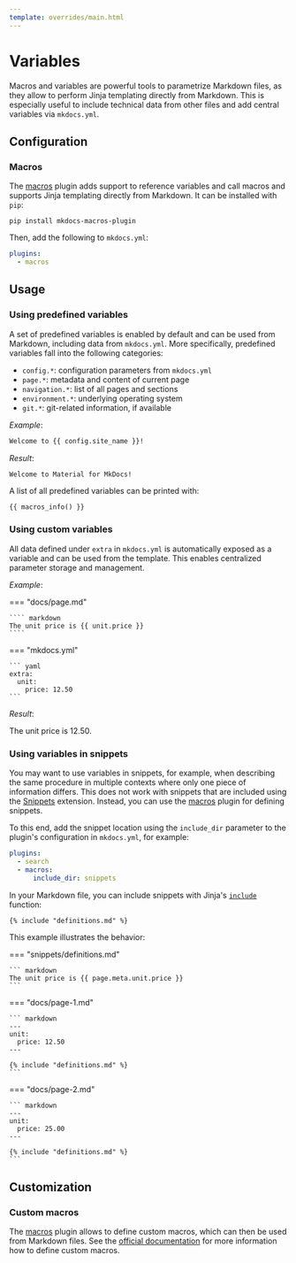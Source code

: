 ```yaml
---
template: overrides/main.html
---
```


# Variables

Macros and variables are powerful tools to parametrize Markdown files, as they 
allow to perform Jinja templating directly from Markdown. This is especially 
useful to include technical data from other files and add central variables via 
`mkdocs.yml`.

## Configuration

### Macros

The [macros][1] plugin adds support to reference variables and call macros and 
supports Jinja templating directly from Markdown. It can be installed with
`pip`:

```
pip install mkdocs-macros-plugin
```

Then, add the following to `mkdocs.yml`:

``` yaml
plugins:
  - macros
```

  [1]: https://github.com/fralau/mkdocs_macros_plugin

## Usage

### Using predefined variables

A set of predefined variables is enabled by default and can be used from 
Markdown, including data from `mkdocs.yml`. More specifically, predefined 
variables fall into the following categories:

- `config.*`: configuration parameters from `mkdocs.yml`
- `page.*`: metadata and content of current page
- `navigation.*`: list of all pages and sections
- `environment.*`: underlying operating system
- `git.*`: git-related information, if available

_Example_:

``` markdown
Welcome to {{ config.site_name }}!
```

_Result_:

``` markdown
Welcome to Material for MkDocs!
```

A list of all predefined variables can be printed with:

```
{{ macros_info() }}
```

### Using custom variables

All data defined under `extra` in `mkdocs.yml` is automatically exposed as a
variable and can be used from the template. This enables centralized parameter
storage and management.

_Example_:

=== "docs/page.md"

    ```` markdown
    The unit price is {{ unit.price }}
    ````

=== "mkdocs.yml"

    ``` yaml
    extra:
      unit:
        price: 12.50
    ```

_Result_:

The unit price is 12.50.

### Using variables in snippets

You may want to use variables in snippets, for example, when describing the same
procedure in multiple contexts where only one piece of information differs. This
does not work with snippets that are included using the [Snippets][2] extension.
Instead, you can use the [macros][3] plugin for defining snippets.

To this end, add the snippet location using the `include_dir` parameter to the 
plugin's configuration in `mkdocs.yml`, for example:

``` yaml
plugins:
  - search
  - macros:
      include_dir: snippets
```

In your Markdown file, you can include snippets with Jinja's [`include`][4]
function:

``` markdown
{% include "definitions.md" %}
```

This example illustrates the behavior:

=== "snippets/definitions.md"

    ``` markdown
    The unit price is {{ page.meta.unit.price }}
    ```

=== "docs/page-1.md"

    ``` markdown
    ---
    unit:
      price: 12.50
    ---

    {% include "definitions.md" %}
    ```

=== "docs/page-2.md"

    ``` markdown
    ---
    unit:
      price: 25.00
    ---

    {% include "definitions.md" %}
    ```

  [2]: https://facelessuser.github.io/pymdown-extensions/extensions/snippets/
  [3]: #macros
  [4]: https://jinja.palletsprojects.com/en/2.11.x/templates/#include

## Customization

### Custom macros

The [macros][1] plugin allows to define custom macros, which can then be used
from Markdown files. See the [official documentation][5] for more information
how to define custom macros.

  [5]: https://mkdocs-macros-plugin.readthedocs.io/en/latest/python/
